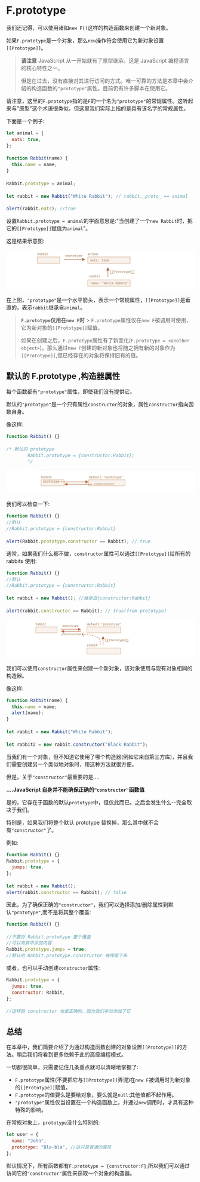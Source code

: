 # F.prototype

我们还记得，可以使用诸如`new F()`这样的构造函数来创建一个新对象。

如果`F.prototype`是一个对象，那么`new`操作符会使用它为新对象设置`[[Prototype]]`。

> **请注意**
> JavaScript 从一开始就有了原型继承。这是 JavaScript 编程语言的核心特性之一。
>
> 但是在过去，没有直接对其进行访问的方式。唯一可靠的方法是本章中会介绍的构造函数的`"prototype"`属性。目前仍有许多脚本在使用它。

请注意，这里的`F.prototype`指的是`F`的一个名为`"prototype"`的常规属性。这听起来与"原型"这个术语很类似，但这里我们实际上指的是具有该名字的常规属性。

下面是一个例子:

```js
let animal = {
  eats: true,
};

function Rabbit(name) {
  this.name = name;
}

Rabbit.prototype = animal;

let rabbit = new Rabbit("White Rabbit"); // rabbit._proto_ == animal

alert(rabbit.eats); //true
```

设置`Rabbit.prototype = animal`的字面意思是:"当创建了一个`new Rabbit`时，把它的`[[Prototype]]`赋值为`animal`"。

这是结果示意图:

![图片](../assert/imgs/F_prototype1.png)

在上图，`"prototype"`是一个水平箭头，表示一个常规属性，`[[Prototype]]`是垂直的，表示`rabbit`继承自`animal`。

> **`F.prototype`仅用在`new F`时** > `F.prototype`属性仅在`new F`被调用时使用，它为新对象的`[[Prototype]]`赋值。
>
> 如果在创建之后，`F.prototype`属性有了新变化(`F.prototype = <another object>`)，那么通过`new F`创建的新对象也将随之拥有新的对象作为`[[Prototype]]`,但已经存在的对象将保持旧有的值。

## 默认的 F.prototype ,构造器属性

每个函数都有`"prototype"`属性，即使我们没有提供它。

默认的`"prototype"`是一个只有属性`constructor`的对象，属性`constructor`指向函数自身。

像这样:

```js
function Rabbit() {}

/* 默认的 prototype
        Rabbit.prototype = {constructor:Rabbit};
        */
```

![图片](../assert/imgs/F_prototype2.png)

我们可以检查一下:

```js
function Rabbit() {}
//默认
//Rabbit.prototype = {constructor:Rabbit}

alert(Rabbit.prototype.constructor == Rabbit); // true
```

通常，如果我们什么都不做，`constructor`属性可以通过`[[Prototype]]`给所有的 rabbits 使用:

```js
function Rabbit() {}
//默认
//Rabbit.prototype = {constructor:Rabbit}

let rabbit = new Rabbit(); //继承自{constructor:Rabbit}

alert(rabbit.constructor == Rabbit); // true(from prototype)
```

![tu](../assert/imgs/F_prototype3.png)

我们可以使用`constructor`属性来创建一个新对象，该对象使用与现有对象相同的构造器。

像这样:

```js
function Rabbit(name) {
  this.name = name;
  alert(name);
}

let rabbit = new Rabbit("White Rabbit");

let rabbit2 = new rabbit.constructor("Black Rabbit");
```

当我们有一个对象，但不知道它使用了哪个构造器(例如它来自第三方库)，并且我们需要创建另一个类似地对象时，用这种方法就很方便。

但是，关于`"constructor"`最重要的是....

**....JavaScript 自身并不能确保正确的`"constructor"`函数值**

是的，它存在于函数的默认`prototype`中，但仅此而已。之后会发生什么--完全取决于我们。

特别是，如果我们将整个默认 prototype 替换掉，那么其中就不会有`"constructor"`了。

例如:

```js
function Rabbit() {}
Rabbit.prototype = {
  jumps: true,
};

let rabbit = new Rabbit();
alert(rabbit.constructor == Rabbit); // false
```

因此，为了确保正确的`"constructor"`，我们可以选择添加/删除属性到默认`"prototype"`,而不是将其整个覆盖:

```js
function Rabbit() {}

//不要将 Rabbit.prototype 整个覆盖
//可以向其中添加内容
Rabbit.prototype.jumps = true;
//默认的 Rabbit.prototype.constructor 被保留下来
```

或者，也可以手动创建`constructor`属性:

```js
Rabbit.prototype = {
  jumps: true,
  constructor: Rabbit,
};

//这样的 constructor 也是正确的，因为我们手动添加了它
```

## 总结

在本章中，我们简要介绍了为通过构造函数创建的对象设置`[[Prototype]]`的方法。稍后我们将看到更多依赖于此的高级编程模式。

一切都很简单，只需要记住几条重点就可以清晰地掌握了:

- `F.prototype`属性(不要把它与`[[Prototype]]`弄混)在`new F`被调用时为新对象的`[[Prototype]]`赋值。
- `F.prototype`的值要么是要给对象，要么就是`null`:其他值都不起作用。
- `"prototype"`属性仅当设置在一个构造函数上，并通过`new`调用时，才具有这种特殊的影响。

在常规对象上，`prototype`没什么特别的:

```js
let user = {
  name: "John",
  prototype: "Bla-bla", //这只是普通的属性
};
```

默认情况下，所有函数都有`F.prototype = {constructor:F}`,所以我们可以通过访问它的`"constructor"`属性来获取一个对象的构造器。
